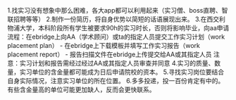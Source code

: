 1.找实习没有想象中那么困难，各大app都可以利用起来（实习僧、boss直聘、智联招聘等等）
2.制作一份简历，将自身优势以简短的话语展现出来。
3.在西交利物浦大学，本科阶段所有学生被要求90h的实习时长，否则将影响毕业，向aa申请流程：在ebridge上向AA（学术顾问）或ta的指定人员提交工作实习计划（work placement plan） - 在ebridge上下载模板并填写工作实习报告（work placement report） - 报告扫描文件在ebridge上传提交给AA或其指定人员
注意：实习计划和报告需经过经过AA或其指定人员审查并同意
4.实习的质量、数量，实习单位的含金量都可能成为日后申请院校的资本。
5.寻找实习岗位要结合自身实际情况，注意实习单位的所在位置。
6.多多投递，投一百份肯定有中的。有些含金量高的单位可能更加缺人，反而会更快联系。


